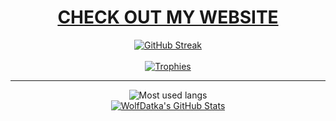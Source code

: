 <h1 align="center"><a href="https://wolfdatka.eu">CHECK OUT MY WEBSITE</a></h1>

<div align="center">
    <a href="https://git.io/streak-stats"><img src="https://streak-stats.demolab.com?user=WolfDatka&theme=dark&hide_border=true&border_radius=15&date_format=%5BY%20%5DM%20j&card_width=500&card_height=200&background=90%2C000000%2CFF0000&fire=EB0000&stroke=FFFFFF10&ring=FFD700&sideNums=8E0000&dates=FFFFFF7C&currStreakNum=FF0000&sideLabels=FFFFFF" alt="GitHub Streak"/></a>
</div>

<br>

<div align="center">
    <a href="https://github.com/ryo-ma/github-profile-trophy"><img src="https://github-profile-trophy.vercel.app/?username=wolfdatka&theme=matrix" alt="Trophies"/></a>
</div>

<hr>

<div align="center">
    <img src="https://github-readme-stats.vercel.app/api/top-langs?username=wolfdatka&show_icons=true&locale=en&layout=compact&theme=dark" alt="Most used langs"/>
</div>

<div align="center">
    <a align="left" href="https://awesome-github-stats.azurewebsites.net/index.html??cardType=level&theme=dark&preferLogin=false&Background=000000&Title=A60000&Ring=FFD700"><img  alt="WolfDatka's GitHub Stats" src="https://awesome-github-stats.azurewebsites.net/user-stats/WolfDatka?cardType=level&theme=dark&preferLogin=false&Background=000000&Title=A60000&Ring=FFD700"/></a>
</div>
